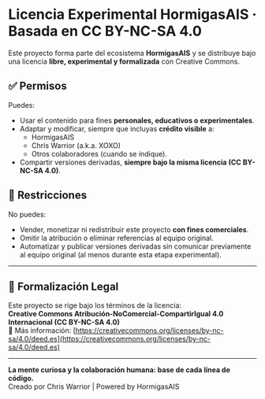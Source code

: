 # Licencia Experimental HormigasAIS · Basada en CC BY-NC-SA 4.0

Este proyecto forma parte del ecosistema **HormigasAIS** y se distribuye bajo una licencia **libre, experimental y formalizada** con Creative Commons.

## ✅ Permisos

Puedes:
- Usar el contenido para fines **personales, educativos o experimentales**.
- Adaptar y modificar, siempre que incluyas **crédito visible** a:
  - HormigasAIS
  - Chris Warrior (a.k.a. XOXO)
  - Otros colaboradores (cuando se indique).
- Compartir versiones derivadas, **siempre bajo la misma licencia (CC BY-NC-SA 4.0)**.

## 🚫 Restricciones

No puedes:
- Vender, monetizar ni redistribuir este proyecto **con fines comerciales**.
- Omitir la atribución o eliminar referencias al equipo original.
- Automatizar y publicar versiones derivadas sin comunicar previamente al equipo original (al menos durante esta etapa experimental).

---

## 📘 Formalización Legal

Este proyecto se rige bajo los términos de la licencia:  
**Creative Commons Atribución-NoComercial-CompartirIgual 4.0 Internacional (CC BY-NC-SA 4.0)**  
📄 Más información: [https://creativecommons.org/licenses/by-nc-sa/4.0/deed.es](https://creativecommons.org/licenses/by-nc-sa/4.0/deed.es)

---

**La mente curiosa y la colaboración humana: base de cada línea de código.**  
Creado por Chris Warrior | Powered by HormigasAIS
